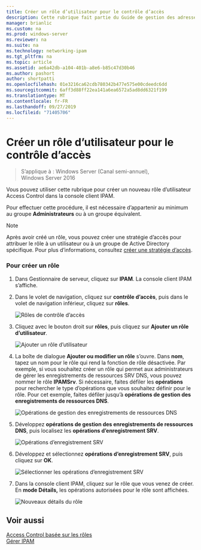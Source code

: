 ```yaml
---
title: Créer un rôle d’utilisateur pour le contrôle d’accès
description: Cette rubrique fait partie du Guide de gestion des adresses IP (IPAM) de Windows Server 2016.
manager: brianlic
ms.custom: na
ms.prod: windows-server
ms.reviewer: na
ms.suite: na
ms.technology: networking-ipam
ms.tgt_pltfrm: na
ms.topic: article
ms.assetid: ae6a42db-a104-401b-a8e6-b85c47d30b46
ms.author: pashort
author: shortpatti
ms.openlocfilehash: 01e3216ca62cdb780342b477e575e00cdeedc6dd
ms.sourcegitcommit: 6aff3d88ff22ea141a6ea6572a5ad8dd6321f199
ms.translationtype: MT
ms.contentlocale: fr-FR
ms.lasthandoff: 09/27/2019
ms.locfileid: "71405706"
---
```

# <a name="create-a-user-role-for-access-control"></a>Créer un rôle d’utilisateur pour le contrôle d’accès

>S’applique à : Windows Server (Canal semi-annuel), Windows Server 2016

Vous pouvez utiliser cette rubrique pour créer un nouveau rôle d’utilisateur Access Control dans la console client IPAM.  
  
Pour effectuer cette procédure, il est nécessaire d’appartenir au minimum au groupe **Administrateurs** ou à un groupe équivalent.  
  
> [!NOTE]  
> Après avoir créé un rôle, vous pouvez créer une stratégie d’accès pour attribuer le rôle à un utilisateur ou à un groupe de Active Directory spécifique. Pour plus d’informations, consultez [créer une stratégie d’accès](../../technologies/ipam/Create-an-Access-Policy.md).  
  
### <a name="to-create-a-role"></a>Pour créer un rôle  
  
1.  Dans Gestionnaire de serveur, cliquez sur **IPAM**. La console client IPAM s’affiche.  
  
2.  Dans le volet de navigation, cliquez sur **contrôle d’accès**, puis dans le volet de navigation inférieur, cliquez sur **rôles**.  
  
    ![Rôles de contrôle d’accès](../../media/Create-a-User-Role-for-Access-Control/ipam_CreateUserRole_01.jpg)  
  
3.  Cliquez avec le bouton droit sur **rôles**, puis cliquez sur **Ajouter un rôle d’utilisateur**.  
  
    ![Ajouter un rôle d’utilisateur](../../media/Create-a-User-Role-for-Access-Control/ipam_CreateUserRole_02.jpg)  
  
4.  La boîte de dialogue **Ajouter ou modifier un rôle** s’ouvre. Dans **nom**, tapez un nom pour le rôle qui rend la fonction de rôle désactivée. Par exemple, si vous souhaitez créer un rôle qui permet aux administrateurs de gérer les enregistrements de ressources SRV DNS, vous pouvez nommer le rôle **IPAMSrv**. Si nécessaire, faites défiler les **opérations** pour rechercher le type d’opérations que vous souhaitez définir pour le rôle. Pour cet exemple, faites défiler jusqu’à **opérations de gestion des enregistrements de ressources DNS**.  
  
    ![Opérations de gestion des enregistrements de ressources DNS](../../media/Create-a-User-Role-for-Access-Control/ipam_CreateUserRole_03.jpg)  
  
5.  Développez **opérations de gestion des enregistrements de ressources DNS**, puis localisez les **opérations d’enregistrement SRV**.  
  
    ![Opérations d’enregistrement SRV](../../media/Create-a-User-Role-for-Access-Control/ipam_CreateUserRole_04.jpg)  
  
6.  Développez et sélectionnez **opérations d’enregistrement SRV**, puis cliquez sur **OK**.  
  
    ![Sélectionner les opérations d’enregistrement SRV](../../media/Create-a-User-Role-for-Access-Control/ipam_CreateUserRole_05.jpg)  
  
7.  Dans la console client IPAM, cliquez sur le rôle que vous venez de créer. En **mode Détails,** les opérations autorisées pour le rôle sont affichées.  
  
    ![Nouveaux détails du rôle](../../media/Create-a-User-Role-for-Access-Control/ipam_CreateUserRole_06.jpg)  
  
## <a name="see-also"></a>Voir aussi  
[Access Control basée sur les rôles](Role-based-Access-Control.md)  
[Gérer IPAM](Manage-IPAM.md)  
  



